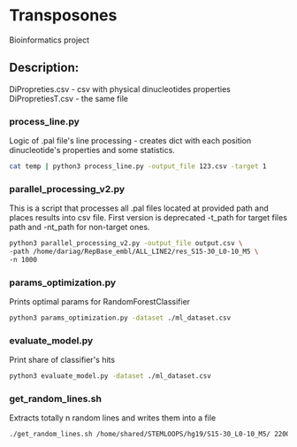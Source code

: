 # Transposones
Bioinformatics project
## Description:
DiPropreties.csv - csv with physical dinucleotides properties
DiPropretiesT.csv - the same file
### process_line.py
Logic of .pal file's line processing - creates dict with each position dinucleotide's properties and some statistics.
```bash
cat temp | python3 process_line.py -output_file 123.csv -target 1
```
### parallel_processing_v2.py
This is a script that processes all .pal files located at provided path and places results into csv file. First version is deprecated
-t_path for target files path and -nt_path for non-target ones.
```bash
python3 parallel_processing_v2.py -output_file output.csv \
-path /home/dariag/RepBase_embl/ALL_LINE2/res_S15-30_L0-10_M5 \
-n 1000
```
### params_optimization.py
Prints optimal params for RandomForestClassifier
```bash
python3 params_optimization.py -dataset ./ml_dataset.csv
```
### evaluate_model.py
Print share of classifier's hits
```bash
python3 evaluate_model.py -dataset ./ml_dataset.csv
```
### get_random_lines.sh
Extracts totally n random lines and writes them into a file
```bash
./get_random_lines.sh /home/shared/STEMLOOPS/hg19/S15-30_L0-10_M5/ 2200 S15-30_L0-10_M5_rand_non-target_hg19_2200.pal
```
